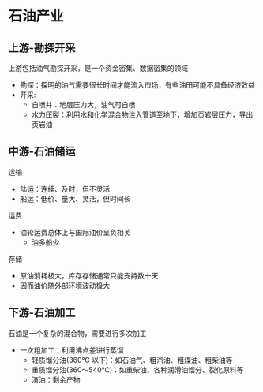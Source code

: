 # 石油产业

## 上游-勘探开采

上游包括油气勘探开采，是一个资金密集、数据密集的领域

- 勘探：探明的油气需要很长时间才能流入市场，有些油田可能不具备经济效益
- 开采:
  - 自喷井：地层压力大，油气可自喷
  - 水力压裂：利用水和化学混合物注入管道至地下，增加页岩层压力，导出页岩油

## 中游-石油储运

运输

- 陆运：连续、及时，但不灵活
- 船运：低价、量大、灵活，但时间长

运费

- 油轮运费总体上与国际油价呈负相关
  - 油多船少

存储

- 原油消耗极大，库存存储通常只能支持数十天
- 因而油价随外部环境波动极大

## 下游-石油加工

石油是一个复杂的混合物，需要进行多次加工

- 一次粗加工：利用沸点差进行蒸馏
  - 轻质馏分油(360℃ 以下)：如石油气、粗汽油、粗煤油、粗柴油等
  - 重质馏分油(360〜540℃)：如重柴油、各种润滑油馏分、裂化原料等
  - 渣油：剩余产物
